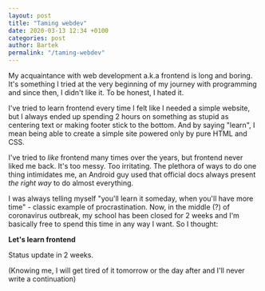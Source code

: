 ```yaml
---
layout: post
title: "Taming webdev"
date: 2020-03-13 12:34 +0100
categories: post
author: Bartek
permalink: "/taming-webdev"
---
```


My acquaintance with web development a.k.a frontend is long and boring. It's
something I tried at the very beginning of my journey with programming and since
then, I didn't like it. To be honest, I hated it.

I've tried to learn frontend every time I felt like I needed a simple website,
but I always ended up spending 2 hours on something as stupid as centering text
or making footer stick to the bottom. And by saying "learn", I mean being able
to create a simple site powered only by pure HTML and CSS.

I've tried to _like_ frontend many times over the years, but frontend never
liked me back. It's too messy. Too irritating. The plethora of ways to do one
thing intimidates me, an Android guy used that official docs always present _the
right way_ to do almost everything.

I was always telling myself "you'll learn it someday, when you'll have more
time" - classic example of procrastination. Now, in the middle (?) of
coronavirus outbreak, my school has been closed for 2 weeks and I'm basically
free to spend this time in any way I want. So I thought:

**Let's learn frontend**

Status update in 2 weeks.

(Knowing me, I will get tired of it tomorrow or the day after and I'll never
write a continuation)
